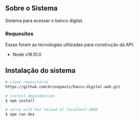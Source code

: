 ## Sobre o Sistema

Sistema para acessar o banco digital.

### Requesitos

Essas foram as tecnologias utilizadas para construção da API.

- Node v16.10.0

## Instalação do sistema

```bash
# clone repositorio
https://github.com/brunopautz/banco-digital-web.git

# install dependencies
$ npm install

# serve with hot reload at localhost:3000
$ npm run dev

```